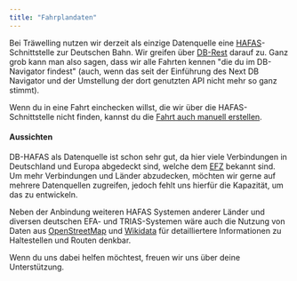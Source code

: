 ```yaml
---
title: "Fahrplandaten"
---
```


Bei Träwelling nutzen wir derzeit als einzige Datenquelle eine
[HAFAS](https://de.wikipedia.org/wiki/HAFAS)-Schnittstelle zur Deutschen Bahn.
Wir greifen über [DB-Rest](https://github.com/derhuerst/db-rest) darauf zu.
Ganz grob kann man also sagen, dass wir alle Fahrten kennen "die du im DB-Navigator findest"
(auch, wenn das seit der Einführung des Next DB Navigator und der Umstellung der dort genutzten API nicht mehr so ganz
stimmt).

Wenn du in eine Fahrt einchecken willst, die wir über die HAFAS-Schnittstelle nicht finden, kannst du
die [Fahrt auch manuell erstellen](/features/manual-trips).

#### Aussichten

DB-HAFAS als Datenquelle ist schon sehr gut, da hier viele Verbindungen in Deutschland und Europa abgedeckt sind, welche
dem [EFZ](https://de.wikipedia.org/wiki/Europ%C3%A4isches_Fahrplanzentrum) bekannt sind.
Um mehr Verbindungen und Länder abzudecken, möchten wir gerne auf mehrere Datenquellen zugreifen, jedoch fehlt uns
hierfür die Kapazität, um das zu entwickeln.

Neben der Anbindung weiteren HAFAS Systemen anderer Länder und diversen deutschen EFA- und TRIAS-Systemen wäre auch die
Nutzung von Daten aus [OpenStreetMap](https://www.openstreetmap.org/) und
[Wikidata](https://www.wikidata.org/wiki/Q688541) für detailliertere Informationen zu Haltestellen und Routen denkbar.

Wenn du uns dabei helfen möchtest, freuen wir uns über deine Unterstützung.